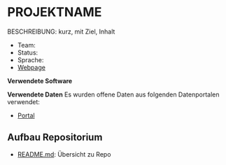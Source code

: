 PROJEKTNAME
==============================

BESCHREIBUNG: kurz, mit Ziel, Inhalt

- Team: 
- Status: 
- Sprache: 
- [Webpage](URL) 

**Verwendete Software**

**Verwendete Daten**
Es wurden offene Daten aus folgenden Datenportalen verwendet:
- [Portal](URL)

## Aufbau Repositorium
- [README.md](README.md): Übersicht zu Repo


